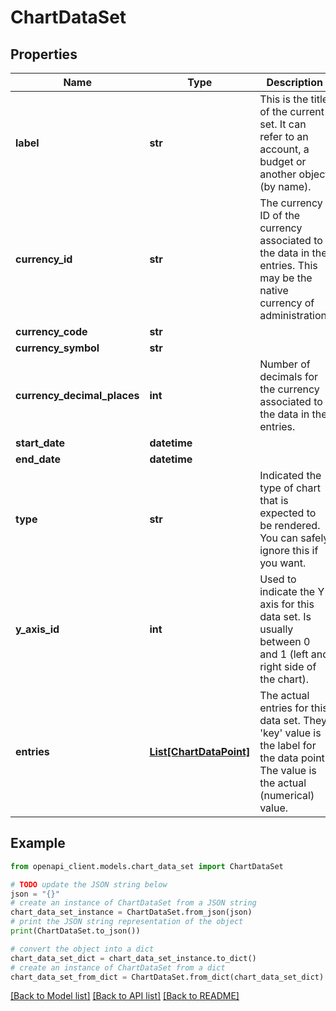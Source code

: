# ChartDataSet


## Properties

Name | Type | Description | Notes
------------ | ------------- | ------------- | -------------
**label** | **str** | This is the title of the current set. It can refer to an account, a budget or another object (by name). | [optional] 
**currency_id** | **str** | The currency ID of the currency associated to the data in the entries. This may be the native currency of administration. | [optional] 
**currency_code** | **str** |  | [optional] 
**currency_symbol** | **str** |  | [optional] 
**currency_decimal_places** | **int** | Number of decimals for the currency associated to the data in the entries. | [optional] 
**start_date** | **datetime** |  | [optional] 
**end_date** | **datetime** |  | [optional] 
**type** | **str** | Indicated the type of chart that is expected to be rendered. You can safely ignore this if you want. | [optional] 
**y_axis_id** | **int** | Used to indicate the Y axis for this data set. Is usually between 0 and 1 (left and right side of the chart). | [optional] 
**entries** | [**List[ChartDataPoint]**](ChartDataPoint.md) | The actual entries for this data set. They &#39;key&#39; value is the label for the data point. The value is the actual (numerical) value. | [optional] 

## Example

```python
from openapi_client.models.chart_data_set import ChartDataSet

# TODO update the JSON string below
json = "{}"
# create an instance of ChartDataSet from a JSON string
chart_data_set_instance = ChartDataSet.from_json(json)
# print the JSON string representation of the object
print(ChartDataSet.to_json())

# convert the object into a dict
chart_data_set_dict = chart_data_set_instance.to_dict()
# create an instance of ChartDataSet from a dict
chart_data_set_from_dict = ChartDataSet.from_dict(chart_data_set_dict)
```
[[Back to Model list]](../README.md#documentation-for-models) [[Back to API list]](../README.md#documentation-for-api-endpoints) [[Back to README]](../README.md)


